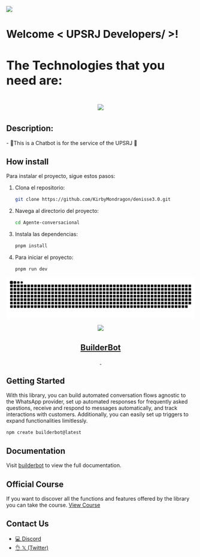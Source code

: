 

<img src = "https://i.pinimg.com/originals/a6/19/f2/a619f2b28e71b86ad46ba9b4e623724c.gif" width = auto> </h1>
<p align='center'>
</p>

<h1> Welcome < UPSRJ Developers/ >! 

<div size='20px'>
	<h3>The Technologies that you need are: </h3> 
	<p align="center">
	  <a href="https://skillicons.dev">
	    <img src="https://skillicons.dev/icons?i=git,github,nodejs,mongo,docker,typescript" />
	  </a>
	</p>
</div>


<h2> Description: </h2>

<p>- 🔭This is a Chatbot is for the service of the UPSRJ 🌱 </p>


## How install 
Para instalar el proyecto, sigue estos pasos:

1. Clona el repositorio:
    ```sh
    git clone https://github.com/KirbyMondragon/denisse3.0.git
    ```

2. Navega al directorio del proyecto:
    ```sh
    cd Agente-conversacional
    ```

3. Instala las dependencias:
    ```sh
    pnpm install
    ```
4. Para iniciar el proyecto:
    ```sh
    pnpm run dev
    ```
<div align="center">
    <picture align="center">
      <img alt="github contribution grid snake animation" src="https://raw.githubusercontent.com/Niefee/niefee/master/assets/github-contribution-grid-snake.svg">
    </picture>
</div>





<p align="center">
  <a href="https://builderbot.vercel.app/">
    <picture>
      <img src="https://builderbot.vercel.app/assets/thumbnail-vector.png" height="80">
    </picture>
    <h2 align="center">BuilderBot</h2>
  </a>
</p>



<p align="center">
  <a aria-label="NPM version" href="https://www.npmjs.com/package/@builderbot/bot">
    <img alt="" src="https://img.shields.io/npm/v/@builderbot/bot?color=%2300c200&label=%40bot-whatsapp">
  </a>
  <a aria-label="Join the community on GitHub" href="https://link.codigoencasa.com/DISCORD">
    <img alt="" src="https://img.shields.io/discord/915193197645402142?logo=discord">
  </a>
</p>


## Getting Started

With this library, you can build automated conversation flows agnostic to the WhatsApp provider, set up automated responses for frequently asked questions, receive and respond to messages automatically, and track interactions with customers. Additionally, you can easily set up triggers to expand functionalities limitlessly.

```
npm create builderbot@latest
```


## Documentation

Visit [builderbot](https://builderbot.vercel.app/) to view the full documentation.


## Official Course

If you want to discover all the functions and features offered by the library you can take the course.
[View Course](https://app.codigoencasa.com/courses/builderbot?refCode=LEIFER)


## Contact Us
- [💻 Discord](https://link.codigoencasa.com/DISCORD)
- [👌 𝕏 (Twitter)](https://twitter.com/leifermendez)
